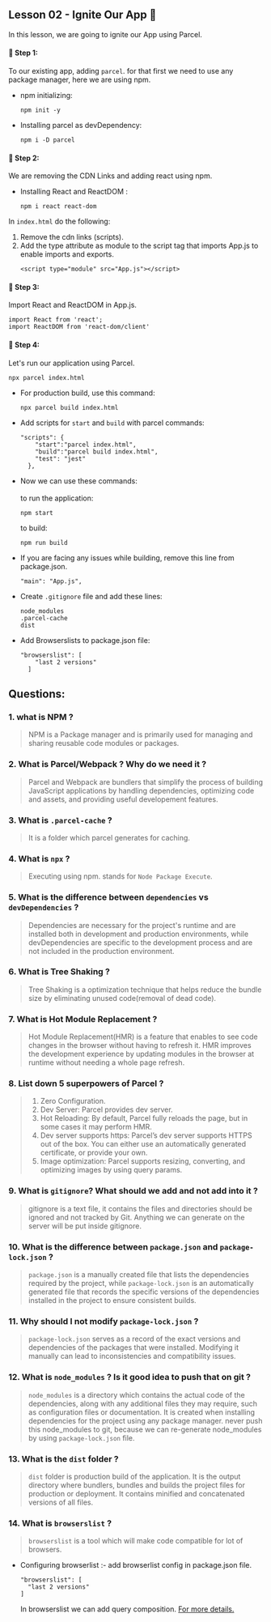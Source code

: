 ## Lesson 02 - Ignite Our App 🚀

In this lesson, we are going to ignite our App using Parcel.

#### 🔸 Step 1:
To our existing app, adding `parcel`. for that first we need to use any package manager, here we are using npm.

- npm initializing:
  ```
  npm init -y
  ```
- Installing parcel as devDependency:
  ```
  npm i -D parcel
  ```

#### 🔸 Step 2:
We are removing the CDN Links and adding react using npm.

- Installing React and ReactDOM :
  ```
  npm i react react-dom
  ```

In `index.html` do the following:
1. Remove the cdn links (scripts).
2. Add the type attribute as module to the script tag that imports App.js to enable imports and exports.
    ```
    <script type="module" src="App.js"></script>
    ```


#### 🔸 Step 3:
Import React and ReactDOM in App.js.
```
import React from 'react';
import ReactDOM from 'react-dom/client'
```
#### 🔸 Step 4:
Let's run our application using Parcel.
  ```
  npx parcel index.html
  ```

- For production build, use this command:
  ```
  npx parcel build index.html
  ```
- Add scripts for `start` and `build` with parcel commands:
  ```
  "scripts": {
      "start":"parcel index.html",
      "build":"parcel build index.html",
      "test": "jest"
    },
  ```
- Now we can use these commands:<br><br>
  to run the application:
  ```
  npm start
  ```
  to build:
  ```
  npm run build
  ```
- If you are facing any issues while building, remove this line from package.json.
  ```
  "main": "App.js",
  ```

- Create `.gitignore` file and add these lines:
  ```
  node_modules
  .parcel-cache
  dist
  ```

- Add Browserslists to package.json file:
  ```
  "browserslist": [
      "last 2 versions"
    ]
  ```


## Questions:
### 1. what is NPM ?
> NPM is a Package manager and is primarily used for managing and sharing reusable code modules or packages.

### 2. What is Parcel/Webpack ? Why do we need it ?
> Parcel and Webpack are bundlers that simplify the process of building JavaScript applications by handling dependencies, optimizing code and assets, and providing useful developement features.

### 3. What is  `.parcel-cache` ?
> It is a folder which parcel generates for caching.

### 4. What is  `npx` ?
> Executing using npm. stands for `Node Package Execute`.

### 5. What is the difference between  `dependencies` vs `devDependencies` ?
>  Dependencies are necessary for the project's runtime and are installed both in development and production environments, while devDependencies are specific to the development process and are not included in the production environment.

### 6. What is Tree Shaking ?
> Tree Shaking is a optimization technique that helps reduce the bundle size by eliminating unused code(removal of dead code).

### 7. What is Hot Module Replacement ?
> Hot Module Replacement(HMR) is a feature that enables to see code changes in the browser without having to refresh it. HMR improves the development experience by updating modules in the browser at runtime without needing a whole page refresh. 

### 8. List down 5 superpowers of Parcel ?
> 1. Zero Configuration.
> 2. Dev Server: Parcel provides dev server.
> 3. Hot Reloading: By default, Parcel fully reloads the page, but in some cases it may perform HMR.
> 4. Dev server supports https: Parcel’s dev server supports HTTPS out of the box. You can either use an automatically generated certificate, or provide your own.
> 5. Image optimization: Parcel supports resizing, converting, and optimizing images by using query params.

### 9. What is `gitignore`? What should we add and not add into it ?
> gitignore is a text file, it contains the files and directories should be ignored and not tracked by Git. Anything we can generate on the server will be put inside gitignore.

### 10. What is the difference between `package.json` and `package-lock.json` ?
>  `package.json` is a manually created file that lists the dependencies required by the project, while `package-lock.json` is an automatically generated file that records the specific versions of the dependencies installed in the project to ensure consistent builds.

### 11. Why should  I not modify `package-lock.json` ?
> `package-lock.json` serves as a record of the exact versions and dependencies of the packages that were installed. Modifying it manually can lead to inconsistencies and compatibility issues.

### 12. What is `node_modules` ? Is it good idea to push that on git ?
> `node_modules` is a directory which contains the actual code of the dependencies, along with any additional files they may require, such as configuration files or documentation. It is created when installing dependencies for the project using any package manager. never push this node_modules to git, because we can re-generate node_modules by using `package-lock.json` file.

### 13. What is the `dist` folder ? 
> `dist` folder is production build of the application. It is the output directory where bundlers, bundles and builds the project files for production or deployment. It contains minified and concatenated versions of all files.

### 14. What is `browserslist` ? 
> `browserslist` is a tool which will make code compatible for lot of browsers.
- Configuring browserlist :-
  add browserlist config in package.json file.
  ```
  "browserslist": [
    "last 2 versions"
  ]
  ```
  In browserslist we can add query composition. [For more details.](https://browserslist.dev/?q=bGFzdCAyIHZlcnNpb25z) <br>

